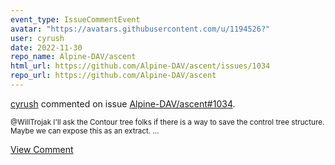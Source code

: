 ```yaml
---
event_type: IssueCommentEvent
avatar: "https://avatars.githubusercontent.com/u/1194526?"
user: cyrush
date: 2022-11-30
repo_name: Alpine-DAV/ascent
html_url: https://github.com/Alpine-DAV/ascent/issues/1034
repo_url: https://github.com/Alpine-DAV/ascent
---
```


<a href='https://github.com/cyrush' target='_blank'>cyrush</a> commented on issue <a href='https://github.com/Alpine-DAV/ascent/issues/1034' target='_blank'>Alpine-DAV/ascent#1034</a>.

<small>@WillTrojak I'll ask the Contour tree folks if there is a way to save the control tree structure. Maybe we can expose this as an extract. ...</small>

<a href='https://github.com/Alpine-DAV/ascent/issues/1034' target='_blank'>View Comment</a>